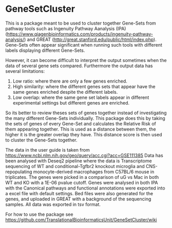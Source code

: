 # GeneSetCluster

This is a package meant to be used to cluster together Gene-Sets from pathway tools such as Ingenuity Pathway Aanalysis (IPA) (https://www.qiagenbioinformatics.com/products/ingenuity-pathway-analysis/) and GREAT (http://great.stanford.edu/public/html/index.php). Gene-Sets often appear significant when running such tools with different labels displaying different Gene-Sets.

However, it can become difficult to interpret the output sometimes when the data of several gene sets compared. Furthermore the output data has several limitations: 

1) Low ratio: where there are only a few genes enriched. 
2) High similarity: where the different genes sets that appear have the same genes enriched despite the different labels. 
3) Low overlap: where the same gene set labels appear in different experimental settings but different genes are enriched.

So its better to review theses sets of genes together instead of investigating the many different Gene-Sets individually. This package does this by taking the sets of genes of every Gene-Set and calculates the Relative Risk of them appearing together. This is used as a distance between them, the higher it is the greater overlap they have. This distance score is then used to cluster the Gene-Sets together.

The data in the user guide is taken from https://www.ncbi.nlm.nih.gov/geo/query/acc.cgi?acc=GSE111385 Data has been analysed with Deseq2 pipeline where the data is Transcriptome sequencing of WT and conditional-Tgfbr2 knockout microglia and CNS-repopulating monocyte-derived macrophages from C57BL/6 mouse in triplicates. The genes were picked in a comparison of uG vs Mac in both WT and KO with a 1E-06 pvalue cutoff. Genes were analysed in both IPA with the Canonical pathways and functional annotations were exported into a excel file with default settings. Bed files were also generated for the genes, and uploaded in GREAT with a background of the sequencing samples. All data was exported in tsv format.

For how to use the package see https://github.com/TranslationalBioinformaticsUnit/GeneSetCluster/wiki
